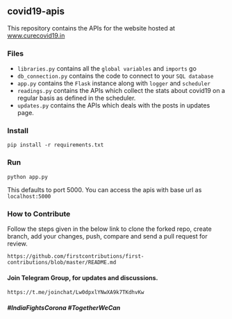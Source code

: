 ## covid19-apis

This repository contains the APIs for the website hosted at www.curecovid19.in

### Files
- `libraries.py` contains all the `global variables` and `imports` go
- `db_connection.py` contains the code to connect to your `SQL database`
- `app.py` contains the `Flask` instance along with `logger` and `scheduler`
- `readings.py` contains the APIs which collect the stats about covid19 on a regular basis as defined in the scheduler.
- `updates.py` contains the APIs which deals with the posts in updates page.

### Install
`pip install -r requirements.txt`

### Run
`python app.py`

This defaults to port 5000. You can access the apis with base url as `localhost:5000`

### How to Contribute

Follow the steps given in the below link to clone the forked repo, create branch, add your changes, push, compare and send a pull request for review.

`https://github.com/firstcontributions/first-contributions/blob/master/README.md`

#### Join Telegram Group, for updates and discussions.
`https://t.me/joinchat/Lw0dpxlYNwXA9k7TKdhvKw`

##### \#IndiaFightsCorona \#TogetherWeCan
